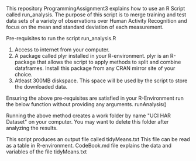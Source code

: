 This repository ProgrammingAssignment3 explains how to use an R Script called run_analysis.
The purpose of this script is to merge training and test data sets of a variety of observations over Human Activity Recognition and focus on the mean and standard deviation of each measurement.

Pre-requisites to run the script run_analysis.R
1) Access to internet from your computer.
2) A package called plyr installed in your R-environment. plyr is an R-package that allows the script to apply methods to split and combine dataframes. Install this package from any CRAN mirror site of your choice. 
3) Atleast 300MB diskspace. This space will be used by the script to store the downloaded data. 

Ensuring the above pre-requisites are satisfied in your R-Environment run the below function without providing any arguments.
runAnalysis()

Running the above method creates a work folder by name "UCI HAR Dataset" on your computer. You may want to delete this folder after analyzing the results. 

This script produces an output file called tidyMeans.txt
This file can be read as a table in R-environment.
CodeBook.md file explains the data and variables of the file tidyMeans.txt
